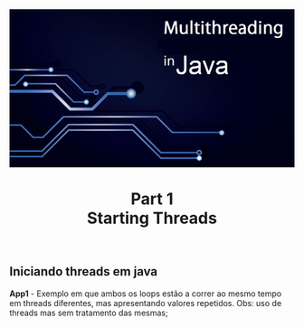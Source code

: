 <img src="../READMEs_sorces/Multithreading-Java.png" alt="Sistemas Distribuidos - Rafael Alves" align="center" />

<h1 align="center">Part 1 <br>Starting Threads</h1>
<br>
<h2>Iniciando threads em java</h2>

<p><strong>App1</strong> - Exemplo em que ambos os loops estão a correr ao mesmo tempo em threads diferentes, mas apresentando valores repetidos.
       Obs: uso de threads mas sem tratamento das mesmas;</p>



